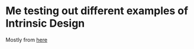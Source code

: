 # Me testing out different examples of Intrinsic Design

Mostly from [here](https://www.youtube.com/channel/UC7TizprGknbDalbHplROtag)

